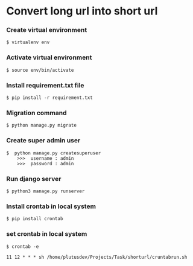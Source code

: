# Convert long url into short url

### Create virtual environment

```
$ virtualenv env
```

### Activate virtual environment

```
$ source env/bin/activate
```

### Install requirement.txt file 
```
$ pip install -r requirement.txt
```

### Migration command

```
$ python manage.py migrate
```

### Create super admin user
```
$  python manage.py createsuperuser
	>>>  username : admin
	>>>  password : admin
```

### Run django server
```
$ python3 manage.py runserver
```

### Install crontab in local system

```
$ pip install crontab
```

### set crontab in local system

```
$ crontab -e

11 12 * * * sh /home/plutusdev/Projects/Task/shorturl/cruntabrun.sh

```